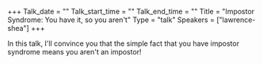 +++
Talk_date = ""
Talk_start_time = ""
Talk_end_time = ""
Title = "Impostor Syndrome: You have it, so you aren't"
Type = "talk"
Speakers = ["lawrence-shea"]
+++

In this talk, I'll convince you that the simple fact that you have impostor syndrome means you aren't an impostor!
